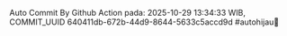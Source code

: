 Auto Commit By Github Action pada: 2025-10-29 13:34:33 WIB, COMMIT_UUID 640411db-672b-44d9-8644-5633c5accd9d #autohijau🗿
